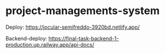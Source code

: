 # project-managements-system

Deploy: https://jocular-semifreddo-3920bd.netlify.app/

Backend-deploy:
https://final-task-backend-1-production.up.railway.app/api-docs/
